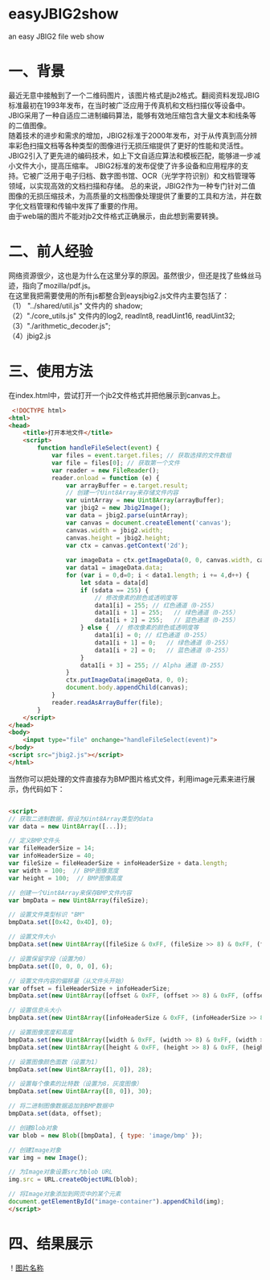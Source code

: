 
# easyJBIG2show
an easy JBIG2 file web show

# 一、背景
  
  最近无意中接触到了一个二维码图片，该图片格式是jb2格式。翻阅资料发现JBIG标准最初在1993年发布，在当时被广泛应用于传真机和文档扫描仪等设备中。JBIG采用了一种自适应二进制编码算法，能够有效地压缩包含大量文本和线条等的二值图像。  
  随着技术的进步和需求的增加，JBIG2标准于2000年发布，对于从传真到高分辨率彩色扫描文档等各种类型的图像进行无损压缩提供了更好的性能和灵活性。JBIG2引入了更先进的编码技术，如上下文自适应算法和模板匹配，能够进一步减小文件大小，提高压缩率。
  JBIG2标准的发布促使了许多设备和应用程序的支持。它被广泛用于电子归档、数字图书馆、OCR（光学字符识别）和文档管理等领域，以实现高效的文档扫描和存储。
  总的来说，JBIG2作为一种专门针对二值图像的无损压缩技术，为高质量的文档图像处理提供了重要的工具和方法，并在数字化文档管理和传输中发挥了重要的作用。  
  由于web端的图片不能对jb2文件格式正确展示，由此想到需要转换。

# 二、前人经验
  网络资源很少，这也是为什么在这里分享的原因。虽然很少，但还是找了些蛛丝马迹，指向了mozilla/pdf.js。  
  在这里我把需要使用的所有js都整合到eaysjbig2.js文件内主要包括了：  
  （1） "../shared/util.js" 文件内的 shadow;  
  （2）"./core_utils.js" 文件内的log2, readInt8, readUint16, readUint32;  
  （3）"./arithmetic_decoder.js";  
  （4）jbig2.js

# 三、使用方法
   在index.html中，尝试打开一个jb2文件格式并把他展示到canvas上。  
```html   
 <!DOCTYPE html>
<html>
<head>
    <title>打开本地文件</title>
    <script>
        function handleFileSelect(event) {
            var files = event.target.files; // 获取选择的文件数组
            var file = files[0]; // 获取第一个文件
            var reader = new FileReader();
            reader.onload = function (e) {
                var arrayBuffer = e.target.result;
                // 创建一个Uint8Array来存储文件内容
                var uintArray = new Uint8Array(arrayBuffer);
                var jbig2 = new Jbig2Image();
                var data = jbig2.parse(uintArray);
                var canvas = document.createElement('canvas');
                canvas.width = jbig2.width;
                canvas.height = jbig2.height;
                var ctx = canvas.getContext('2d');
                
                var imageData = ctx.getImageData(0, 0, canvas.width, canvas.height);
                var data1 = imageData.data;
                for (var i = 0,d=0; i < data1.length; i += 4,d++) {
                    let sdata = data[d]
                    if (sdata == 255) {
                        // 修改像素的颜色或透明度等
                        data1[i] = 255; // 红色通道（0-255）
                        data1[i + 1] = 255;   // 绿色通道（0-255）
                        data1[i + 2] = 255;   // 蓝色通道（0-255）
                    } else {  // 修改像素的颜色或透明度等
                        data1[i] = 0; // 红色通道（0-255）
                        data1[i + 1] = 0;   // 绿色通道（0-255）
                        data1[i + 2] = 0;   // 蓝色通道（0-255）
                    }
                    data1[i + 3] = 255; // Alpha 通道（0-255）
                }
                ctx.putImageData(imageData, 0, 0);
                document.body.appendChild(canvas);
            }
            reader.readAsArrayBuffer(file);
        }
    </script>
</head>
<body>
    <input type="file" onchange="handleFileSelect(event)">
</body>
<script src="jbig2.js"></script>
</html>
```

   
   当然你可以把处理的文件直接存为BMP图片格式文件，利用image元素来进行展示，伪代码如下：  
   ```html

  <script>
// 获取二进制数据，假设为Uint8Array类型的data
var data = new Uint8Array([...]);

// 定义BMP文件头
var fileHeaderSize = 14;
var infoHeaderSize = 40;
var fileSize = fileHeaderSize + infoHeaderSize + data.length;
var width = 100;  // BMP图像宽度
var height = 100;  // BMP图像高度

// 创建一个Uint8Array来保存BMP文件内容
var bmpData = new Uint8Array(fileSize);

// 设置文件类型标识 "BM"
bmpData.set([0x42, 0x4D], 0);

// 设置文件大小
bmpData.set(new Uint8Array([fileSize & 0xFF, (fileSize >> 8) & 0xFF, (fileSize >> 16) & 0xFF, (fileSize >> 24) & 0xFF]), 2);

// 设置保留字段（设置为0）
bmpData.set([0, 0, 0, 0], 6);

// 设置文件内容的偏移量（从文件头开始）
var offset = fileHeaderSize + infoHeaderSize;
bmpData.set(new Uint8Array([offset & 0xFF, (offset >> 8) & 0xFF, (offset >> 16) & 0xFF, (offset >> 24) & 0xFF]), 10);

// 设置信息头大小
bmpData.set(new Uint8Array([infoHeaderSize & 0xFF, (infoHeaderSize >> 8) & 0xFF, (infoHeaderSize >> 16) & 0xFF, (infoHeaderSize >> 24) & 0xFF]), 14);

// 设置图像宽度和高度
bmpData.set(new Uint8Array([width & 0xFF, (width >> 8) & 0xFF, (width >> 16) & 0xFF, (width >> 24) & 0xFF]), 18);
bmpData.set(new Uint8Array([height & 0xFF, (height >> 8) & 0xFF, (height >> 16) & 0xFF, (height >> 24) & 0xFF]), 22);

// 设置图像颜色面数（设置为1）
bmpData.set(new Uint8Array([1, 0]), 28);

// 设置每个像素的比特数（设置为8，灰度图像）
bmpData.set(new Uint8Array([8, 0]), 30);

// 将二进制图像数据追加到BMP数据中
bmpData.set(data, offset);

// 创建Blob对象
var blob = new Blob([bmpData], { type: 'image/bmp' });

 // 创建Image对象
var img = new Image();

// 为Image对象设置src为blob URL
img.src = URL.createObjectURL(blob);

// 将Image对象添加到网页中的某个元素
document.getElementById("image-container").appendChild(img);
 </script>
   ```
# 四、结果展示

  ！[图片名称](https://github.com/11627685/easyJBIG2show/blob/main/easyJBIG2.png)

